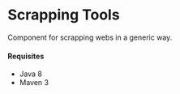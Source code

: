 # Scrapping Tools
Component for scrapping webs in a generic way.

#### Requisites
* Java 8
* Maven 3
